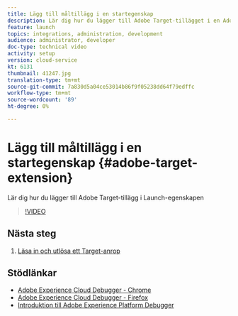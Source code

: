 ```yaml
---
title: Lägg till måltillägg i en startegenskap
description: Lär dig hur du lägger till Adobe Target-tillägget i en Adobe Experience Platform Launch-egenskap
feature: launch
topics: integrations, administration, development
audience: administrator, developer
doc-type: technical video
activity: setup
version: cloud-service
kt: 6131
thumbnail: 41247.jpg
translation-type: tm+mt
source-git-commit: 7a830d5a04ce53014b86f9f05238dd64f79edffc
workflow-type: tm+mt
source-wordcount: '89'
ht-degree: 0%

---
```



# Lägg till måltillägg i en startegenskap {#adobe-target-extension}

Lär dig hur du lägger till Adobe Target-tillägg i Launch-egenskapen

>[!VIDEO](https://video.tv.adobe.com/v/41247?quality=12&learn=on)

## Nästa steg

1. [Läsa in och utlösa ett Target-anrop](./load-and-fire-target.md)

## Stödlänkar

* [Adobe Experience Cloud Debugger - Chrome](https://chrome.google.com/webstore/detail/adobe-experience-cloud-de/ocdmogmohccmeicdhlhhgepeaijenapj)
* [Adobe Experience Cloud Debugger - Firefox](https://addons.mozilla.org/en-US/firefox/addon/adobe-experience-platform-dbg/)
* [Introduktion till Adobe Experience Platform Debugger](https://docs.adobe.com/content/help/en/platform-learn/tutorials/data-ingestion/web-sdk/introduction-to-the-experience-platform-debugger.html)